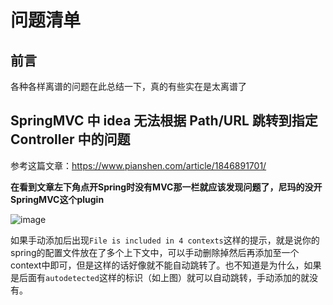 # 问题清单

## 前言

各种各样离谱的问题在此总结一下，真的有些实在是太离谱了



## SpringMVC 中 idea 无法根据 Path/URL 跳转到指定 Controller 中的问题

参考这篇文章：https://www.pianshen.com/article/1846891701/

**在看到文章左下角点开Spring时没有MVC那一栏就应该发现问题了，尼玛的没开SpringMVC这个plugin**

![image](https://xf233.oss-cn-hangzhou.aliyuncs.com/CalvinHaynesBlogImage/image.1d35dt6nq734.png)

如果手动添加后出现`File is included in 4 contexts`这样的提示，就是说你的spring的配置文件放在了多个上下文中，可以手动删除掉然后再添加至一个context中即可，但是这样的话好像就不能自动跳转了。也不知道是为什么，如果是后面有`autodetected`这样的标识（如上图）就可以自动跳转，手动添加的就没有。

